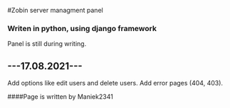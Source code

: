 #Zobin server managment panel

### Writen in python, using django framework

Panel is still during writing.


## ---17.08.2021---
Add options like edit users and delete users. Add error pages (404, 403).

####Page is written by Maniek2341
